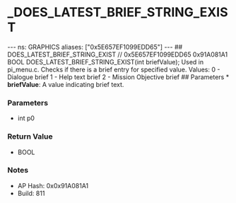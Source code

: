 # _DOES_LATEST_BRIEF_STRING_EXIST

--- ns: GRAPHICS aliases: ["0x5E657EF1099EDD65"] --- ## DOES_LATEST_BRIEF_STRING_EXIST  // 0x5E657EF1099EDD65 0x91A081A1 BOOL DOES_LATEST_BRIEF_STRING_EXIST(int briefValue);  Used in pi_menu.c. Checks if there is a brief entry for specified value. Values: 0 - Dialogue brief 1 - Help text brief 2 - Mission Objective brief  ## Parameters * **briefValue**: A value indicating brief text.

### Parameters
* int p0

### Return Value
* BOOL

### Notes
* AP Hash: 0x0x91A081A1
* Build: 811

